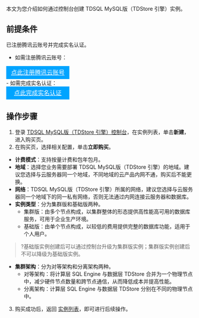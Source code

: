 本文为您介绍如何通过控制台创建 TDSQL MySQL版（TDStore 引擎）实例。

## 前提条件
已注册腾讯云账号并完成实名认证。

- 如需注册腾讯云账号：
<div style="background-color:#00A4FF; width: 170px; height: 35px; line-height:35px; text-align:center;"><a href="https://cloud.tencent.com/register?s_url=https%3A%2F%2Fcloud.tencent.com%2F" target="_blank"  style="color: white; font-size:16px;" hotrep="document.guide.3128.btn1">点此注册腾讯云账号</a></div>
- 如需完成实名认证：
<div style="background-color:#00A4FF; width: 170px; height: 35px; line-height:35px; text-align:center;"><a href="https://console.cloud.tencent.com/developer" target="_blank"  style="color: white; font-size:16px;"  hotrep="document.guide.3128.btn2">点此完成实名认证</a></div>

## 操作步骤
1. 登录 [TDSQL MySQL版（TDStore 引擎）控制台](https://console.cloud.tencent.com/tdsqld/instance-tdstore)，在实例列表，单击**新建**，进入购买页。
2. 在购买页，选择相关配置，单击**立即购买**。
 - **计费模式**：支持按量计费和包年包月。
 - **地域**：选择您业务需要部署 TDSQL MySQL版（TDStore 引擎）的地域。建议您选择与云服务器同一个地域，不同地域的云产品内网不通，购买后不能更换。
 - **网络**：TDSQL MySQL版（TDStore 引擎）所属的网络，建议您选择与云服务器同一个地域下的同一私有网络，否则无法通过内网连接云服务器和数据库。
 - **实例类型**：分为集群版和基础版两种。
    - 集群版：由多个节点构成，以集群整体的形态提供高性能高可用的数据库服务，可用于企业生产环境。
    - 基础版：由单个节点构成，以较低的费用提供完整的数据库功能，适用于个人用户。
>?基础版实例创建后可以通过控制台升级为集群版实例；集群版实例创建后不可以降级为基础版实例。
 - **集群架构**：分为对等架构和分离架构两种。
    - 对等架构：将计算层 SQL Engine 与数据层 TDStore 合并为一个物理节点中，减少硬件节点数量和跨节点通信，从而降低成本并提高性能。
    - 分离架构：计算层 SQL Engine 与数据层 TDStore 分别在不同的物理节点中。
3. 购买成功后，返回 [实例列表](https://console.cloud.tencent.com/tdsqld/instance-tdstore)，即可进行后续操作。

